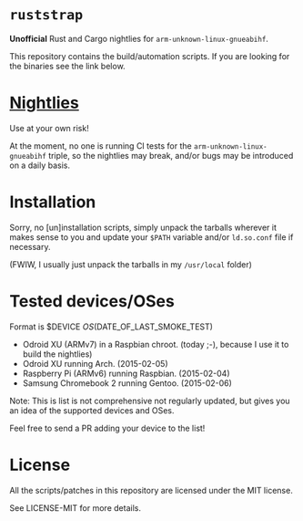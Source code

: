 # `ruststrap`

**Unofficial** Rust and Cargo nightlies for `arm-unknown-linux-gnueabihf`.

This repository contains the build/automation scripts. If you are looking for
the binaries see the link below.

# [Nightlies]

Use at your own risk!

At the moment, no one is running CI tests for the `arm-unknown-linux-gnueabihf`
triple, so the nightlies may break, and/or bugs may be introduced on a daily
basis.

# Installation

Sorry, no [un]installation scripts, simply unpack the tarballs wherever it
makes sense to you and update your `$PATH` variable and/or `ld.so.conf` file if
necessary.

(FWIW, I usually just unpack the tarballs in my `/usr/local` folder)

# Tested devices/OSes

Format is $DEVICE $OS ($DATE_OF_LAST_SMOKE_TEST)

- Odroid XU (ARMv7) in a Raspbian chroot. (today ;-), because I use it to build
  the nightlies)
- Odroid XU running Arch. (2015-02-05)
- Raspberry Pi (ARMv6) running Raspbian. (2015-02-04)
- Samsung Chromebook 2 running Gentoo. (2015-02-06)

Note: This is list is not comprehensive not regularly updated, but gives you an
idea of the supported devices and OSes.

Feel free to send a PR adding your device to the list!

# License

All the scripts/patches in this repository are licensed under the MIT license.

See LICENSE-MIT for more details.

[Nightlies]: https://www.dropbox.com/sh/qfbt03ys2qkhsxs/AACxFoD1OrxDXURzj5wX0IYUa?dl=0
